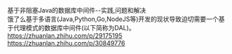 基于非阻塞Java的数据库中间件--实践,问题和解决  
饿了么基于多语言(Java,Python,Go,NodeJS等)开发的现状导致迫切需要一个基于代理模式的数据库中间件(以下简称为DAL)。  
https://zhuanlan.zhihu.com/p/29175195  
https://zhuanlan.zhihu.com/p/30849776  






